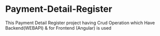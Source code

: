 # Payment-Detail-Register
This Payment Detail Register project having Crud Operation which Have Backend(WEBAPI) &amp; for Frontend (Angular) is used
